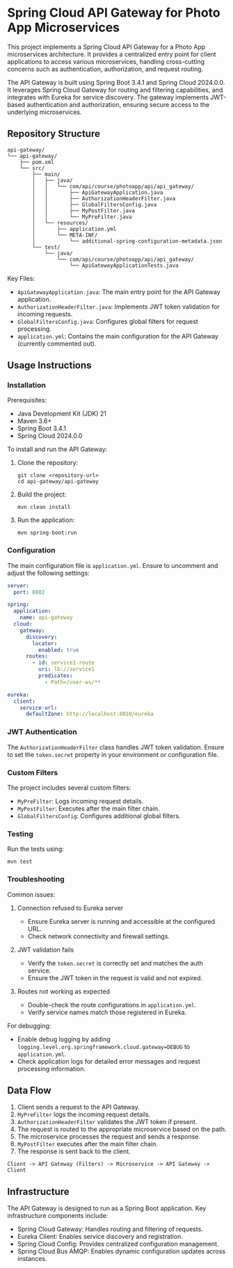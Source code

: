# Spring Cloud API Gateway for Photo App Microservices

This project implements a Spring Cloud API Gateway for a Photo App microservices architecture. It provides a centralized entry point for client applications to access various microservices, handling cross-cutting concerns such as authentication, authorization, and request routing.

The API Gateway is built using Spring Boot 3.4.1 and Spring Cloud 2024.0.0. It leverages Spring Cloud Gateway for routing and filtering capabilities, and integrates with Eureka for service discovery. The gateway implements JWT-based authentication and authorization, ensuring secure access to the underlying microservices.

## Repository Structure

```
api-gateway/
└── api-gateway/
    ├── pom.xml
    └── src/
        ├── main/
        │   ├── java/
        │   │   └── com/api/course/photoapp/api/api_gateway/
        │   │       ├── ApiGatewayApplication.java
        │   │       ├── AuthorizationHeaderFilter.java
        │   │       ├── GlobalFiltersConfig.java
        │   │       ├── MyPostFilter.java
        │   │       └── MyPreFilter.java
        │   └── resources/
        │       ├── application.yml
        │       └── META-INF/
        │           └── additional-spring-configuration-metadata.json
        └── test/
            └── java/
                └── com/api/course/photoapp/api/api_gateway/
                    └── ApiGatewayApplicationTests.java
```

Key Files:
- `ApiGatewayApplication.java`: The main entry point for the API Gateway application.
- `AuthorizationHeaderFilter.java`: Implements JWT token validation for incoming requests.
- `GlobalFiltersConfig.java`: Configures global filters for request processing.
- `application.yml`: Contains the main configuration for the API Gateway (currently commented out).

## Usage Instructions

### Installation

Prerequisites:
- Java Development Kit (JDK) 21
- Maven 3.6+
- Spring Boot 3.4.1
- Spring Cloud 2024.0.0

To install and run the API Gateway:

1. Clone the repository:
   ```
   git clone <repository-url>
   cd api-gateway/api-gateway
   ```

2. Build the project:
   ```
   mvn clean install
   ```

3. Run the application:
   ```
   mvn spring-boot:run
   ```

### Configuration

The main configuration file is `application.yml`. Ensure to uncomment and adjust the following settings:

```yaml
server:
  port: 8082

spring:
  application:
    name: api-gateway
  cloud:
    gateway:
      discovery:
        locator:
          enabled: true
      routes:
        - id: service1-route
          uri: lb://service1
          predicates:
            - Path=/user-ws/**

eureka:
  client:
    service-url:
      defaultZone: http://localhost:8010/eureka
```

### JWT Authentication

The `AuthorizationHeaderFilter` class handles JWT token validation. Ensure to set the `token.secret` property in your environment or configuration file.

### Custom Filters

The project includes several custom filters:
- `MyPreFilter`: Logs incoming request details.
- `MyPostFilter`: Executes after the main filter chain.
- `GlobalFiltersConfig`: Configures additional global filters.

### Testing

Run the tests using:

```
mvn test
```

### Troubleshooting

Common issues:
1. Connection refused to Eureka server
   - Ensure Eureka server is running and accessible at the configured URL.
   - Check network connectivity and firewall settings.

2. JWT validation fails
   - Verify the `token.secret` is correctly set and matches the auth service.
   - Ensure the JWT token in the request is valid and not expired.

3. Routes not working as expected
   - Double-check the route configurations in `application.yml`.
   - Verify service names match those registered in Eureka.

For debugging:
- Enable debug logging by adding `logging.level.org.springframework.cloud.gateway=DEBUG` to `application.yml`.
- Check application logs for detailed error messages and request processing information.

## Data Flow

1. Client sends a request to the API Gateway.
2. `MyPreFilter` logs the incoming request details.
3. `AuthorizationHeaderFilter` validates the JWT token if present.
4. The request is routed to the appropriate microservice based on the path.
5. The microservice processes the request and sends a response.
6. `MyPostFilter` executes after the main filter chain.
7. The response is sent back to the client.

```
Client -> API Gateway (Filters) -> Microservice -> API Gateway -> Client
```

## Infrastructure

The API Gateway is designed to run as a Spring Boot application. Key infrastructure components include:

- Spring Cloud Gateway: Handles routing and filtering of requests.
- Eureka Client: Enables service discovery and registration.
- Spring Cloud Config: Provides centralized configuration management.
- Spring Cloud Bus AMQP: Enables dynamic configuration updates across instances.